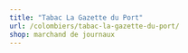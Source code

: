 ```yaml
---
title: "Tabac La Gazette du Port"
url: /colombiers/tabac-la-gazette-du-port/
shop: marchand de journaux
---
```

